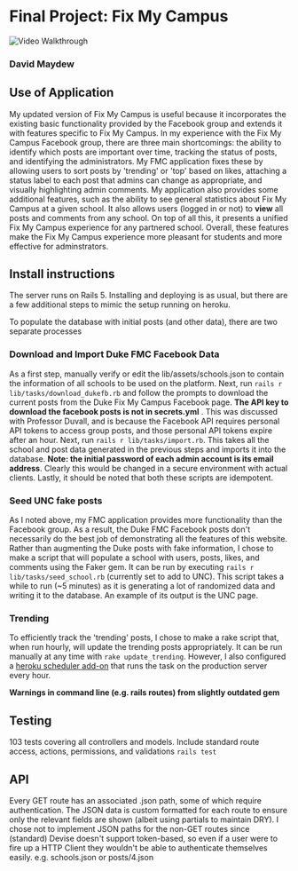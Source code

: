 # Final Project: Fix My Campus

<img src='demo.gif' title='Video Walkthrough' width='' alt='Video Walkthrough' />

### David Maydew

## Use of Application

My updated version of Fix My Campus is useful because it incorporates the existing basic functionality provided by the Facebook group and extends it with features specific to Fix My Campus. In my experience with the Fix My Campus Facebook group, there are three main shortcomings: the ability to identify which posts are important over time, tracking the status of posts, and identifying the administrators. My FMC application fixes these by allowing users to sort posts by 'trending' or 'top' based on likes, attaching a status label to each post that admins can change as appropriate, and visually highlighting admin comments. My application also provides some additional features, such as the ability to see general statistics about Fix My Campus at a given school. It also allows users (logged in or not) to **view** all posts and comments from any school. On top of all this, it presents a unified Fix My Campus experience for any partnered school. Overall, these features make the Fix My Campus experience more pleasant for students and more effective for adminstrators.

## Install instructions

The server runs on Rails 5. Installing and deploying is as usual, but there are a few additional steps to mimic the setup running on heroku.

To populate the database with initial posts (and other data), there are two separate processes

### Download and Import Duke FMC Facebook Data

As a first step, manually verify or edit the lib/assets/schools.json to contain the information of all schools to be used on the platform. Next, run `rails r lib/tasks/download_dukefb.rb` and follow the prompts to download the current posts from the Duke Fix My Campus Facebook page. **The API key to download the facebook posts is not in secrets.yml** . This was discussed with Professor Duvall, and is because the Facebook API requires personal API tokens to access group posts, and those personal API tokens expire after an hour.
Next, run `rails r lib/tasks/import.rb`. This takes all the school and post data generated in the previous steps and imports it into the database. **Note: the initial password of each admin account is its email address**. Clearly this would be changed in a secure environment with actual clients. Lastly, it should be noted that both these scripts are idempotent.

### Seed UNC fake posts

As I noted above, my FMC application provides more functionality than the Facebook group. As a result, the Duke FMC Facebook posts don't necessarily do the best job of demonstrating all the features of this website. Rather than augmenting the Duke posts with fake information, I chose to make a script that will populate a school with users, posts, likes, and comments using the Faker gem. It can be run by executing `rails r lib/tasks/seed_school.rb` (currently set to add to UNC). This script takes a while to run (~5 minutes) as it is generating a lot of randomized data and writing it to the database. An example of its output is the UNC page.

### Trending

To efficiently track the 'trending' posts, I chose to make a rake script that, when run hourly, will update the trending posts appropriately. It can be run manually at any time with `rake update_trending`. However, I also configured a [heroku scheduler add-on](https://elements.heroku.com/addons/scheduler) that runs the task on the production server every hour. 


**Warnings in command line (e.g. rails routes) from slightly outdated gem**

## Testing

103 tests covering all controllers and models. Include standard route access, actions, permissions, and validations
`rails test`

## API

Every GET route has an associated .json path, some of which require authentication. The JSON data is custom formatted for each route to ensure only the relevant fields are shown (albeit using partials to maintain DRY). I chose not to implement JSON paths for the non-GET routes since (standard) Devise doesn't support token-based, so even if a user were to fire up a HTTP Client they wouldn't be able to authenticate themselves easily.
e.g. schools.json or posts/4.json
